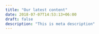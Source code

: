 ```yaml
---
title: "Our latest content"
date: 2018-07-07T14:53:13+06:00
draft: false
description: "This is meta description"
---
```

